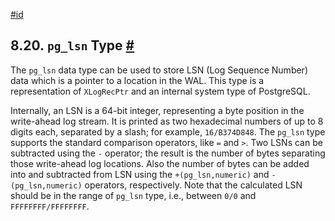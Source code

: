 [#id](#DATATYPE-PG-LSN)

## 8.20. `pg_lsn` Type [#](#DATATYPE-PG-LSN)

The `pg_lsn` data type can be used to store LSN (Log Sequence Number) data which is a pointer to a location in the WAL. This type is a representation of `XLogRecPtr` and an internal system type of PostgreSQL.

Internally, an LSN is a 64-bit integer, representing a byte position in the write-ahead log stream. It is printed as two hexadecimal numbers of up to 8 digits each, separated by a slash; for example, `16/B374D848`. The `pg_lsn` type supports the standard comparison operators, like `=` and `>`. Two LSNs can be subtracted using the `-` operator; the result is the number of bytes separating those write-ahead log locations. Also the number of bytes can be added into and subtracted from LSN using the `+(pg_lsn,numeric)` and `-(pg_lsn,numeric)` operators, respectively. Note that the calculated LSN should be in the range of `pg_lsn` type, i.e., between `0/0` and `FFFFFFFF/FFFFFFFF`.
